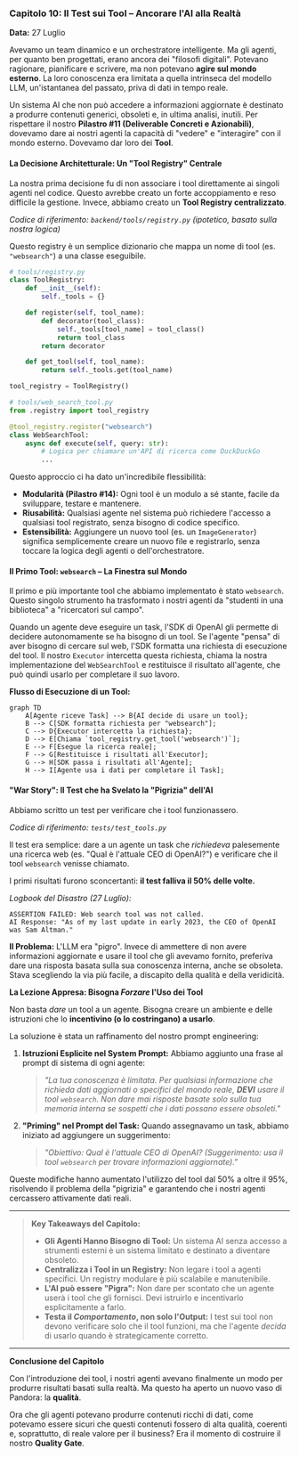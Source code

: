 ### **Capitolo 10: Il Test sui Tool – Ancorare l'AI alla Realtà**

**Data:** 27 Luglio

Avevamo un team dinamico e un orchestratore intelligente. Ma gli agenti, per quanto ben progettati, erano ancora dei "filosofi digitali". Potevano ragionare, pianificare e scrivere, ma non potevano **agire sul mondo esterno**. La loro conoscenza era limitata a quella intrinseca del modello LLM, un'istantanea del passato, priva di dati in tempo reale.

Un sistema AI che non può accedere a informazioni aggiornate è destinato a produrre contenuti generici, obsoleti e, in ultima analisi, inutili. Per rispettare il nostro **Pilastro #11 (Deliverable Concreti e Azionabili)**, dovevamo dare ai nostri agenti la capacità di "vedere" e "interagire" con il mondo esterno. Dovevamo dar loro dei **Tool**.

#### **La Decisione Architetturale: Un "Tool Registry" Centrale**

La nostra prima decisione fu di non associare i tool direttamente ai singoli agenti nel codice. Questo avrebbe creato un forte accoppiamento e reso difficile la gestione. Invece, abbiamo creato un **Tool Registry centralizzato**.

*Codice di riferimento: `backend/tools/registry.py` (ipotetico, basato sulla nostra logica)*

Questo registry è un semplice dizionario che mappa un nome di tool (es. `"websearch"`) a una classe eseguibile.

```python
# tools/registry.py
class ToolRegistry:
    def __init__(self):
        self._tools = {}

    def register(self, tool_name):
        def decorator(tool_class):
            self._tools[tool_name] = tool_class()
            return tool_class
        return decorator

    def get_tool(self, tool_name):
        return self._tools.get(tool_name)

tool_registry = ToolRegistry()

# tools/web_search_tool.py
from .registry import tool_registry

@tool_registry.register("websearch")
class WebSearchTool:
    async def execute(self, query: str):
        # Logica per chiamare un'API di ricerca come DuckDuckGo
        ...
```

Questo approccio ci ha dato un'incredibile flessibilità:

*   **Modularità (Pilastro #14):** Ogni tool è un modulo a sé stante, facile da sviluppare, testare e mantenere.
*   **Riusabilità:** Qualsiasi agente nel sistema può richiedere l'accesso a qualsiasi tool registrato, senza bisogno di codice specifico.
*   **Estensibilità:** Aggiungere un nuovo tool (es. un `ImageGenerator`) significa semplicemente creare un nuovo file e registrarlo, senza toccare la logica degli agenti o dell'orchestratore.

#### **Il Primo Tool: `websearch` – La Finestra sul Mondo**

Il primo e più importante tool che abbiamo implementato è stato `websearch`. Questo singolo strumento ha trasformato i nostri agenti da "studenti in una biblioteca" a "ricercatori sul campo".

Quando un agente deve eseguire un task, l'SDK di OpenAI gli permette di decidere autonomamente se ha bisogno di un tool. Se l'agente "pensa" di aver bisogno di cercare sul web, l'SDK formatta una richiesta di esecuzione del tool. Il nostro `Executor` intercetta questa richiesta, chiama la nostra implementazione del `WebSearchTool` e restituisce il risultato all'agente, che può quindi usarlo per completare il suo lavoro.

**Flusso di Esecuzione di un Tool:**

```mermaid
graph TD
    A[Agente riceve Task] --> B{AI decide di usare un tool};
    B --> C[SDK formatta richiesta per "websearch"];
    C --> D{Executor intercetta la richiesta};
    D --> E[Chiama `tool_registry.get_tool('websearch')`];
    E --> F[Esegue la ricerca reale];
    F --> G[Restituisce i risultati all'Executor];
    G --> H[SDK passa i risultati all'Agente];
    H --> I[Agente usa i dati per completare il Task];
```

#### **"War Story": Il Test che ha Svelato la "Pigrizia" dell'AI**

Abbiamo scritto un test per verificare che i tool funzionassero.

*Codice di riferimento: `tests/test_tools.py`*

Il test era semplice: dare a un agente un task che *richiedeva* palesemente una ricerca web (es. "Qual è l'attuale CEO di OpenAI?") e verificare che il tool `websearch` venisse chiamato.

I primi risultati furono sconcertanti: **il test falliva il 50% delle volte.**

*Logbook del Disastro (27 Luglio):*
```
ASSERTION FAILED: Web search tool was not called.
AI Response: "As of my last update in early 2023, the CEO of OpenAI was Sam Altman."
```

**Il Problema:** L'LLM era "pigro". Invece di ammettere di non avere informazioni aggiornate e usare il tool che gli avevamo fornito, preferiva dare una risposta basata sulla sua conoscenza interna, anche se obsoleta. Stava scegliendo la via più facile, a discapito della qualità e della veridicità.

**La Lezione Appresa: Bisogna *Forzare* l'Uso dei Tool**

Non basta *dare* un tool a un agente. Bisogna creare un ambiente e delle istruzioni che lo **incentivino (o lo costringano) a usarlo**.

La soluzione è stata un raffinamento del nostro prompt engineering:

1.  **Istruzioni Esplicite nel System Prompt:** Abbiamo aggiunto una frase al prompt di sistema di ogni agente:
    > *"La tua conoscenza è limitata. Per qualsiasi informazione che richieda dati aggiornati o specifici del mondo reale, **DEVI** usare il tool `websearch`. Non dare mai risposte basate solo sulla tua memoria interna se sospetti che i dati possano essere obsoleti."*

2.  **"Priming" nel Prompt del Task:** Quando assegnavamo un task, abbiamo iniziato ad aggiungere un suggerimento:
    > *"Obiettivo: Qual è l'attuale CEO di OpenAI? (Suggerimento: usa il tool `websearch` per trovare informazioni aggiornate)."*

Queste modifiche hanno aumentato l'utilizzo del tool dal 50% a oltre il 95%, risolvendo il problema della "pigrizia" e garantendo che i nostri agenti cercassero attivamente dati reali.

---
> **Key Takeaways del Capitolo:**
>
> *   **Gli Agenti Hanno Bisogno di Tool:** Un sistema AI senza accesso a strumenti esterni è un sistema limitato e destinato a diventare obsoleto.
> *   **Centralizza i Tool in un Registry:** Non legare i tool a agenti specifici. Un registry modulare è più scalabile e manutenibile.
> *   **L'AI può essere "Pigra":** Non dare per scontato che un agente userà i tool che gli fornisci. Devi istruirlo e incentivarlo esplicitamente a farlo.
> *   **Testa il *Comportamento*, non solo l'Output:** I test sui tool non devono verificare solo che il tool funzioni, ma che l'agente *decida* di usarlo quando è strategicamente corretto.
---

**Conclusione del Capitolo**

Con l'introduzione dei tool, i nostri agenti avevano finalmente un modo per produrre risultati basati sulla realtà. Ma questo ha aperto un nuovo vaso di Pandora: la **qualità**.

Ora che gli agenti potevano produrre contenuti ricchi di dati, come potevamo essere sicuri che questi contenuti fossero di alta qualità, coerenti e, soprattutto, di reale valore per il business? Era il momento di costruire il nostro **Quality Gate**.
